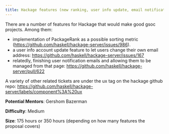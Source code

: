 ```yaml
---
title: Hackage features (new ranking, user info update, email notifications)
---
```


There are a number of features for Hackage that would make good gsoc projects. Among them:

* implementation of PackageRank as a possible
sorting metric (<https://github.com/haskell/hackage-server/issues/986>).
* a user info account update feature to let users change their own email address: https://github.com/haskell/hackage-server/issues/167
* relatedly, finishing user notification emails and allowing them to be managed from that page: https://github.com/haskell/hackage-server/pull/622

A variety of other related tickets are under the ux tag on the hackage github
repo: <https://github.com/haskell/hackage-server/labels/component%3A%20ux>

**Potential Mentors**: Gershom Bazerman

**Difficulty**: Medium

**Size**: 175 hours or 350 hours (depending on how many features the proposal covers)
